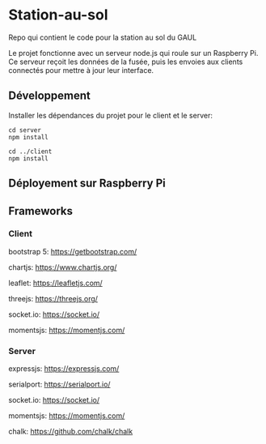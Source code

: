 # Station-au-sol

Repo qui contient le code pour la station au sol du GAUL

Le projet fonctionne avec un serveur node.js qui roule sur un Raspberry Pi. Ce serveur reçoit les données de la fusée, puis les envoies aux clients connectés pour mettre à jour leur interface.

## Développement

Installer les dépendances du projet pour le client et le server:

```shell
cd server
npm install

cd ../client
npm install
```




## Déployement sur Raspberry Pi


## Frameworks


### Client

bootstrap 5: https://getbootstrap.com/

chartjs: https://www.chartjs.org/

leaflet: https://leafletjs.com/

threejs: https://threejs.org/

socket.io: https://socket.io/

momentsjs: https://momentjs.com/


### Server

expressjs: https://expressjs.com/

serialport: https://serialport.io/

socket.io: https://socket.io/

momentsjs: https://momentjs.com/

chalk: https://github.com/chalk/chalk
